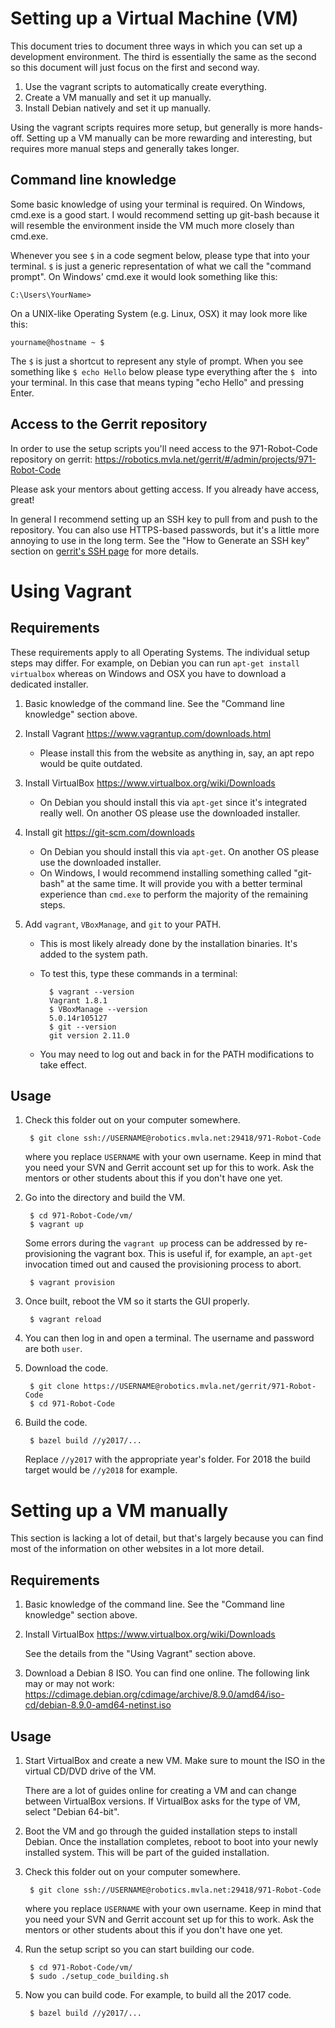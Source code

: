 Setting up a Virtual Machine (VM)
================================================================================
This document tries to document three ways in which you can set up a
development environment. The third is essentially the same as the second so
this document will just focus on the first and second way.

1. Use the vagrant scripts to automatically create everything.
2. Create a VM manually and set it up manually.
3. Install Debian natively and set it up manually.

Using the vagrant scripts requires more setup, but generally is more hands-off.
Setting up a VM manually can be more rewarding and interesting, but requires
more manual steps and generally takes longer.

Command line knowledge
--------------------------------------------------------------------------------
Some basic knowledge of using your terminal is required. On Windows, cmd.exe is
a good start. I would recommend setting up git-bash because it will resemble
the environment inside the VM much more closely than cmd.exe.

Whenever you see `$` in a code segment below, please type that into your
terminal. `$` is just a generic representation of what we call the "command
prompt". On Windows' cmd.exe it would look something like this:

    C:\Users\YourName>

On a UNIX-like Operating System (e.g. Linux, OSX) it may look more like this:

    yourname@hostname ~ $

The `$` is just a shortcut to represent any style of prompt. When you see
something like `$ echo Hello` below please type everything after the `$ ` into
your terminal. In this case that means typing "echo Hello" and pressing Enter.

Access to the Gerrit repository
--------------------------------------------------------------------------------
In order to use the setup scripts you'll need access to the 971-Robot-Code
repository on gerrit:
<https://robotics.mvla.net/gerrit/#/admin/projects/971-Robot-Code>

Please ask your mentors about getting access. If you already have access,
great!

In general I recommend setting up an SSH key to pull from and push to the
repository. You can also use HTTPS-based passwords, but it's a little more
annoying to use in the long term. See the "How to Generate an SSH key" section
on [gerrit's SSH page](https://robotics.mvla.net/gerrit/#/settings/ssh-keys)
for more details.


Using Vagrant
================================================================================

Requirements
--------------------------------------------------------------------------------
These requirements apply to all Operating Systems. The individual setup steps
may differ. For example, on Debian you can run `apt-get install virtualbox`
whereas on Windows and OSX you have to download a dedicated installer.

1. Basic knowledge of the command line. See the "Command line knowledge"
   section above.

2. Install Vagrant <https://www.vagrantup.com/downloads.html>
    - Please install this from the website as anything in, say, an apt repo
      would be quite outdated.

3. Install VirtualBox <https://www.virtualbox.org/wiki/Downloads>
    - On Debian you should install this via `apt-get` since it's integrated
      really well. On another OS please use the downloaded installer.

4. Install git <https://git-scm.com/downloads>
    - On Debian you should install this via `apt-get`. On another OS please use
      the downloaded installer.
    - On Windows, I would recommend installing something called "git-bash" at
      the same time. It will provide you with a better terminal experience than
      `cmd.exe` to perform the majority of the remaining steps.

5. Add `vagrant`, `VBoxManage`, and `git` to your PATH.
    - This is most likely already done by the installation binaries.
      It's added to the system path.
    - To test this, type these commands in a terminal:

            $ vagrant --version
            Vagrant 1.8.1
            $ VBoxManage --version
            5.0.14r105127
            $ git --version
            git version 2.11.0

    - You may need to log out and back in for the PATH modifications to take
      effect.

Usage
--------------------------------------------------------------------------------
1. Check this folder out on your computer somewhere.

        $ git clone ssh://USERNAME@robotics.mvla.net:29418/971-Robot-Code

   where you replace `USERNAME` with your own username. Keep in mind that you
   need your SVN and Gerrit account set up for this to work. Ask the mentors or
   other students about this if you don't have one yet.

2. Go into the directory and build the VM.

        $ cd 971-Robot-Code/vm/
        $ vagrant up

   Some errors during the `vagrant up` process can be addressed by
   re-provisioning the vagrant box. This is useful if, for example, an
   `apt-get` invocation timed out and caused the provisioning process to abort.

        $ vagrant provision

3. Once built, reboot the VM so it starts the GUI properly.

        $ vagrant reload

4. You can then log in and open a terminal. The username and password are both
   `user`.

5. Download the code.

        $ git clone https://USERNAME@robotics.mvla.net/gerrit/971-Robot-Code
        $ cd 971-Robot-Code

6. Build the code.

        $ bazel build //y2017/...

   Replace `//y2017` with the appropriate year's folder. For 2018 the build
   target would be `//y2018` for example.


Setting up a VM manually
================================================================================
This section is lacking a lot of detail, but that's largely because you can
find most of the information on other websites in a lot more detail.

Requirements
--------------------------------------------------------------------------------
1. Basic knowledge of the command line. See the "Command line knowledge"
   section above.

2. Install VirtualBox <https://www.virtualbox.org/wiki/Downloads>

   See the details from the "Using Vagrant" section above.

3. Download a Debian 8 ISO. You can find one online. The following link may or
   may not work:
   <https://cdimage.debian.org/cdimage/archive/8.9.0/amd64/iso-cd/debian-8.9.0-amd64-netinst.iso>

Usage
--------------------------------------------------------------------------------
1. Start VirtualBox and create a new VM. Make sure to mount the ISO in the
   virtual CD/DVD drive of the VM.

   There are a lot of guides online for creating a VM and can change between
   VirtualBox versions. If VirtualBox asks for the type of VM, select "Debian
   64-bit".

2. Boot the VM and go through the guided installation steps to install Debian.
   Once the installation completes, reboot to boot into your newly installed
   system. This will be part of the guided installation.

3. Check this folder out on your computer somewhere.

        $ git clone ssh://USERNAME@robotics.mvla.net:29418/971-Robot-Code

   where you replace `USERNAME` with your own username. Keep in mind that you
   need your SVN and Gerrit account set up for this to work. Ask the mentors or
   other students about this if you don't have one yet.

4. Run the setup script so you can start building our code.

        $ cd 971-Robot-Code/vm/
        $ sudo ./setup_code_building.sh

5. Now you can build code. For example, to build all the 2017 code.

        $ bazel build //y2017/...
